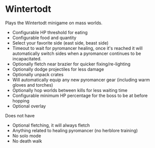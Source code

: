# Wintertodt

Plays the Wintertodt minigame on mass worlds.

* Configurable HP threshold for eating
* Configurable food and quantity
* Select your favorite side (east side, beast side)
* Timeout to wait for pyromancer healing, once it's reached it will automatically switch sides when a pyromancer
continues to be incapacitated.
* Optionally fletch near brazier for quicker fixing/re-lighting
* Optionally dodge projectiles for less damage
* Optionally unpack crates
* Will automatically equip any new pyromancer gear (including warm gloves and torches)
* Optionally hop worlds between kills for less waiting time
* Configurable minimum HP percentage for the boss to be at before hopping
* Optional overlay

Does not have

* Optional fletching, it will always fletch
* Anything related to healing pyromancer (no herblore training)
* No solo mode
* No death walk